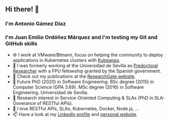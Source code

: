 ## Hi there! 👋
### I'm Antonio Gámez Díaz
### I'm Juan Emilio Ordóñez Márquez and I'm testing my Git and GitHub skills

- ⚙️ I work at VMware/Bitnami, focus on helping the community to deploy applications in Kubernetes clusters with [Kubeapps](https://github.com/kubeapps/kubeapps).
- 🔭 I was formerly working at the Universidad de Sevilla as [Predoctoral Researcher](https://investigacion.us.es/sisius/sis_showpub.php?idpers=22829) with a FPU fellowship granted by the Spanish government.
- 📘 Check out my publications at the [ResearchGate website](https://www.researchgate.net/profile/Antonio_Gamez-Diaz/publications).
- 🏫 Future PhD (2020) in Software Engineering. BSc degree (2015) in Computer Science (GPA 3.69). MSc degree (2016) in Software Engineering. Universidad de Sevilla. 
- 🔬 Research interest in Service-Oriented Computing & SLAs (PhD in SLA-Goverance of RESTful APIs).
- 💬 I love RESTful APIs, SLAs, Kubernetes, Docker, Node.js, ... 
- 📫 Have a look at my [LinkedIn profile](https://www.linkedin.com/in/antoniogamezdiaz/) and [personal website](https://personal.us.es/agamez2/quien-soy/).
